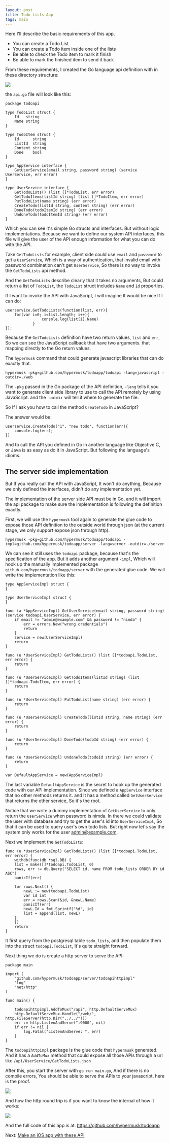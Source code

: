 ```yaml
---
layout: post
title: Todo Lists App
tags: main
---
```


Here I'll describe the basic requirements of this app.

- You can create a Todo List
- You can create a Todo item inside one of the lists
- Be able to check the Todo item to mark it finish
- Be able to mark the finished item to send it back

From these requirements, I created the Go language api definition with in these directory structure:

 ![](/images/todo-lists-app/api.png)

the `api.go` file will look like this:

	package todoapi

	type TodoList struct {
		Id   string
		Name string
	}

	type TodoItem struct {
		Id      string
		ListId  string
		Content string
		Done    bool
	}

	type AppService interface {
		GetUserService(email string, password string) (service UserService, err error)
	}

	type UserService interface {
		GetTodoLists() (list []*TodoList, err error)
		GetTodoItems(listId string) (list []*TodoItem, err error)
		PutTodoList(name string) (err error)
		CreateTodo(listId string, content string) (err error)
		DoneTodo(todoItemId string) (err error)
		UndoneTodo(todoItemId string) (err error)
	}


Which you can see it's simple Go structs and interfaces. But without logic implementations. Because we want to define our system API interfaces, this file will give the user of the API enough information for what you can do with the API.

Take `GetTodoLists` for example, client side could use `email` and `password` to get a `UserService`, Which is a way of authentication, that invalid email with password combination can't get `UserService`, So there is no way to invoke the `GetTodoLists` api method.

And the `GetTodoLists` describe clearly that it takes no arguments, But could return a list of `TodoList`, the `TodoList` struct includes `Name` and `Id` properties.

If I want to invoke the API with JavaScript, I will imagine It would be nice If I can do:

	userservice.GetTodoLists(function(list, err){
		for(var i=0; i<list.length; i++){
                    console.log(list[i].Name)
                }
	});

Because the `GetTodoLists` definition have two return values, `list` and `err`, So we can see the JavaScript callback that have two arguments. that mapping directly to the Go return values.

The `hypermusk` command that could generate javascript libraries that can do exactly that.

    hypermusk -pkg=github.com/hypermusk/todoapp/todoapi -lang=javascript -outdir=./web

The `-pkg` passed in the Go package of the API definition, `-lang` tells it you want to generate client side library to use to call the API remotely by using JavaScript. and the `-outdir` will tell it where to generate the file.

So If I ask you how to call the method `CreateTodo` in JavaScript?

The answer would be:

    userservice.CreateTodo("1", "new todo", function(err){
        console.log(err);
    })

And to call the API you defined in Go in another language like Objective C, or Java is as easy as do it in JavaScript. But following the language's idioms.

## The server side implementation

But If you really call the API with JavaScript, It won't do anything, Because we only defined the interfaces, didn't do any implementation yet.

The implementation of the server side API must be in Go, and it will import the api package to make sure the implementation is following the definition exactly.

First, we will use the `hypermusk` tool again to generate the glue code to expose those API definition to the outside world through json (at the current stage, we only support expose json through http).

    hypermusk -pkg=github.com/hypermusk/todoapp/todoapi -impl=github.com/hypermusk/todoapp/server -lang=server -outdir=./server

We can see it still uses the `todoapi` package, because that's the specification of the app. But it adds another argument `-impl`, Which will hook up the manually implemented package `github.com/hypermusk/todoapp/server` with the generated glue code. We will write the implementation like this:

	type AppServiceImpl struct {
	}

	type UserServiceImpl struct {
	}

	func (a *AppServiceImpl) GetUserService(email string, password string) (service todoapi.UserService, err error) {
		if email != "admin@example.com" && password != "nimda" {
			err = errors.New("wrong credentials")
			return
		}
		service = new(UserServiceImpl)
		return
	}

	func (u *UserServiceImpl) GetTodoLists() (list []*todoapi.TodoList, err error) {
		return
	}

	func (u *UserServiceImpl) GetTodoItems(listId string) (list []*todoapi.TodoItem, err error) {
		return
	}

	func (u *UserServiceImpl) PutTodoList(name string) (err error) {
		return
	}

	func (u *UserServiceImpl) CreateTodo(listId string, name string) (err error) {
		return
	}

	func (u *UserServiceImpl) DoneTodo(todoId string) (err error) {
		return
	}

	func (u *UserServiceImpl) UndoneTodo(todoId string) (err error) {
		return
	}

	var DefaultAppService = new(AppServiceImpl)

The last variable `DefaultAppService` is the secret to hook up the generated code with our API implementation. Since we defined a `AppService` interface that no other methods returns it. and It has a method called `GetUserService` that returns the other service, So it's the root.

Notice that we write a dummy implementation of `GetUserService` to only return the `UserService` when password is nimda. In there we could validate the user with database and try to get the user's id into `UserServiceImpl`, So that it can be used to query user's own todo lists. But right now let's say the system only works for the user admin@example.com.

Next we implement the `GetTodoLists`:

	func (u *UserServiceImpl) GetTodoLists() (list []*todoapi.TodoList, err error) {
		withdb(func(db *sql.DB) {
		list = make([]*todoapi.TodoList, 0)
		rows, err := db.Query("SELECT id, name FROM todo_lists ORDER BY id ASC")
		panicIf(err)

		for rows.Next() {
			newL := new(todoapi.TodoList)
			var id int
			err = rows.Scan(&id, &newL.Name)
			panicIf(err)
			newL.Id = fmt.Sprintf("%d", id)
			list = append(list, newL)
		}
		})
		return
	}

It first query from the postgresql table `todo_lists`, and then populate them into the struct `todoapi.TodoList`, It's quite straight forward.

Next thing we do is create a http server to serve the API:

	package main

	import (
		"github.com/hypermusk/todoapp/server/todoapihttpimpl"
		"log"
		"net/http"
	)

	func main() {

		todoapihttpimpl.AddToMux("/api", http.DefaultServeMux)
		http.DefaultServeMux.Handle("/web/", http.FileServer(http.Dir("../../")))
		err := http.ListenAndServe(":9000", nil)
		if err != nil {
			log.Fatal("ListenAndServe: ", err)
		}
	}

The `todoapihttpimpl` package is the glue code that `hypermusk` generated. And it has a `AddToMux` method that could expose all those APIs through a url like `/api/UserService/GetTodoLists.json`

After this, you start the server with `go run main.go`, And if there is no compile errors, You should be able to serve the APIs to your javascript, here is the proof.

 ![](/images/todo-lists-app/web_console.png)

And how the http round trip is if you want to know the internal of how it works:

 ![](/images/todo-lists-app/tcpspy.png)


And the full code of this app is at: <a href="https://github.com/hypermusk/todoapp">https://github.com/hypermusk/todoapp</a>


Next: [Make an iOS app with these API](/2013/09/27/make-an-todo-list-ios-app-with-these-api.html)



